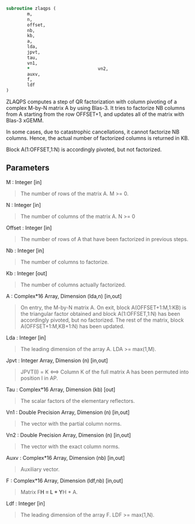 ```fortran
subroutine zlaqps (
		m,
		n,
		offset,
		nb,
		kb,
		a,
		lda,
		jpvt,
		tau,
		vn1,
		*                          vn2,
		auxv,
		f,
		ldf
)
```

 ZLAQPS computes a step of QR factorization with column pivoting
 of a complex M-by-N matrix A by using Blas-3.  It tries to factorize
 NB columns from A starting from the row OFFSET+1, and updates all
 of the matrix with Blas-3 xGEMM.

 In some cases, due to catastrophic cancellations, it cannot
 factorize NB columns.  Hence, the actual number of factorized
 columns is returned in KB.

 Block A(1:OFFSET,1:N) is accordingly pivoted, but not factorized.

## Parameters
M : Integer [in]
> The number of rows of the matrix A. M >= 0.

N : Integer [in]
> The number of columns of the matrix A. N >= 0

Offset : Integer [in]
> The number of rows of A that have been factorized in
> previous steps.

Nb : Integer [in]
> The number of columns to factorize.

Kb : Integer [out]
> The number of columns actually factorized.

A : Complex*16 Array, Dimension (lda,n) [in,out]
> On entry, the M-by-N matrix A.
> On exit, block A(OFFSET+1:M,1:KB) is the triangular
> factor obtained and block A(1:OFFSET,1:N) has been
> accordingly pivoted, but no factorized.
> The rest of the matrix, block A(OFFSET+1:M,KB+1:N) has
> been updated.

Lda : Integer [in]
> The leading dimension of the array A. LDA >= max(1,M).

Jpvt : Integer Array, Dimension (n) [in,out]
> JPVT(I) = K <==> Column K of the full matrix A has been
> permuted into position I in AP.

Tau : Complex*16 Array, Dimension (kb) [out]
> The scalar factors of the elementary reflectors.

Vn1 : Double Precision Array, Dimension (n) [in,out]
> The vector with the partial column norms.

Vn2 : Double Precision Array, Dimension (n) [in,out]
> The vector with the exact column norms.

Auxv : Complex*16 Array, Dimension (nb) [in,out]
> Auxiliary vector.

F : Complex*16 Array, Dimension (ldf,nb) [in,out]
> Matrix F**H = L * Y**H * A.

Ldf : Integer [in]
> The leading dimension of the array F. LDF >= max(1,N).

